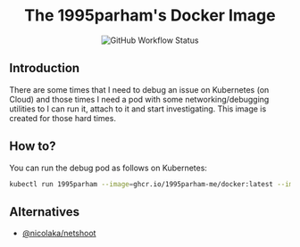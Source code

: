 <h1 align="center"> The 1995parham's Docker Image </h1>

<p align="center">
  <img alt="GitHub Workflow Status" src="https://img.shields.io/github/actions/workflow/status/1995parham-me/docker/build.yaml?logo=github&style=for-the-badge">
</p>

## Introduction

There are some times that I need to debug an issue on Kubernetes (on Cloud)
and those times I need a pod with some networking/debugging utilities to I can run it,
attach to it and start investigating. This image is created for those hard times.

## How to?

You can run the debug pod as follows on Kubernetes:

```bash
kubectl run 1995parham --image=ghcr.io/1995parham-me/docker:latest --image-pull-policy=Always --rm -it --restart=Never --command -- <command>
```

## Alternatives

- [@nicolaka/netshoot](https://github.com/nicolaka/netshoot)
